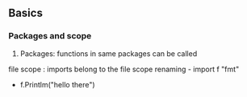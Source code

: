 ## Basics

### Packages and scope

1. Packages: functions in same packages can be called

file scope : imports belong to the file scope
renaming - import f "fmt"
  - f.Printlm("hello there")

